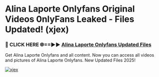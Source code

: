 # Alina Laporte Onlyfans Original Videos 0nlyFans Leaked - Files Updated! (xjex)

<h3>🔴 CLICK HERE 🌐==►► <a href="https://tinyurl.com/2jnfzry5" rel="nofollow">Alina Laporte Onlyfans Updated Files</a></h3>

Get Alina Laporte Onlyfans and all content. Now you can access all videos and pictures of Alina Laporte Onlyfans. New Updated Files 2025!

[![xjex](https://i.imgur.com/GyGTBgg.gif)](https://tinyurl.com/2jnfzry5)
